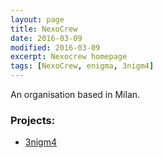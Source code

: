 ```yaml
---
layout: page
title: NexoCrew
date: 2016-03-09
modified: 2016-03-09
excerpt: Nexocrew homepage
tags: [NexoCrew, enigma, 3nigm4]
---
```


An organisation based in Milan.


### Projects:

 - [3nigm4](/3nigm4)
